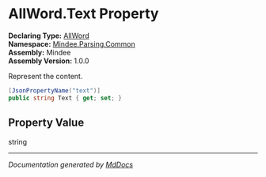 ﻿<!--  
  <auto-generated>   
    The contents of this file were generated by a tool.  
    Changes to this file may be list if the file is regenerated  
  </auto-generated>   
-->

# AllWord.Text Property

**Declaring Type:** [AllWord](../index.md)  
**Namespace:** [Mindee.Parsing.Common](../../index.md)  
**Assembly:** Mindee  
**Assembly Version:** 1.0.0

Represent the content.

```csharp
[JsonPropertyName("text")]
public string Text { get; set; }
```

## Property Value

string

___

*Documentation generated by [MdDocs](https://github.com/ap0llo/mddocs)*
